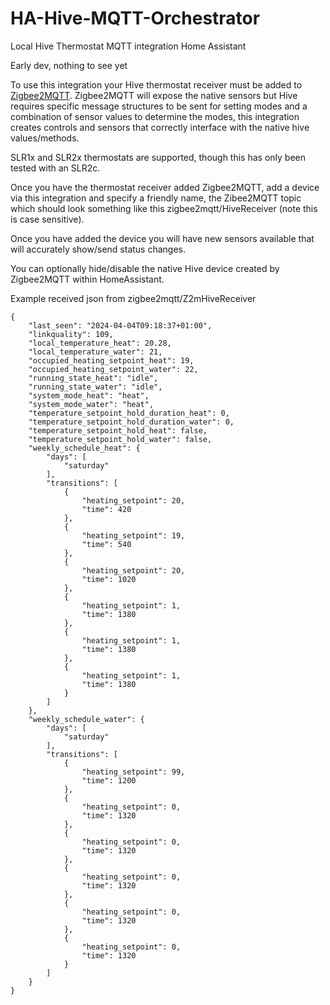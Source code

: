 # HA-Hive-MQTT-Orchestrator
Local Hive Thermostat MQTT integration Home Assistant

Early dev, nothing to see yet

To use this integration your Hive thermostat receiver must be added to [Zigbee2MQTT](https://www.zigbee2mqtt.io/supported-devices/#v=Hive).
Zigbee2MQTT will expose the native sensors but Hive requires specific message structures to be sent for setting modes and a combination of sensor values to determine the modes, this integration creates controls and sensors that correctly interface with the native hive values/methods.

SLR1x and SLR2x thermostats are supported, though this has only been tested with an SLR2c.

Once you have the thermostat receiver added Zigbee2MQTT, add a device via this integration and specify a friendly name, the Zibee2MQTT topic which should look something like this zigbee2mqtt/HiveReceiver (note this is case sensitive).

Once you have added the device you will have new sensors available that will accurately show/send status changes.

You can optionally hide/disable the native Hive device created by Zigbee2MQTT within HomeAssistant.


Example received json from zigbee2mqtt/Z2mHiveReceiver
```
{
    "last_seen": "2024-04-04T09:18:37+01:00",
    "linkquality": 109,
    "local_temperature_heat": 20.28,
    "local_temperature_water": 21,
    "occupied_heating_setpoint_heat": 19,
    "occupied_heating_setpoint_water": 22,
    "running_state_heat": "idle",
    "running_state_water": "idle",
    "system_mode_heat": "heat",
    "system_mode_water": "heat",
    "temperature_setpoint_hold_duration_heat": 0,
    "temperature_setpoint_hold_duration_water": 0,
    "temperature_setpoint_hold_heat": false,
    "temperature_setpoint_hold_water": false,
    "weekly_schedule_heat": {
        "days": [
            "saturday"
        ],
        "transitions": [
            {
                "heating_setpoint": 20,
                "time": 420
            },
            {
                "heating_setpoint": 19,
                "time": 540
            },
            {
                "heating_setpoint": 20,
                "time": 1020
            },
            {
                "heating_setpoint": 1,
                "time": 1380
            },
            {
                "heating_setpoint": 1,
                "time": 1380
            },
            {
                "heating_setpoint": 1,
                "time": 1380
            }
        ]
    },
    "weekly_schedule_water": {
        "days": [
            "saturday"
        ],
        "transitions": [
            {
                "heating_setpoint": 99,
                "time": 1200
            },
            {
                "heating_setpoint": 0,
                "time": 1320
            },
            {
                "heating_setpoint": 0,
                "time": 1320
            },
            {
                "heating_setpoint": 0,
                "time": 1320
            },
            {
                "heating_setpoint": 0,
                "time": 1320
            },
            {
                "heating_setpoint": 0,
                "time": 1320
            }
        ]
    }
}
```
